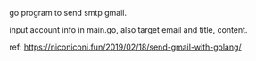 go program to send smtp gmail.

input account info in main.go, also target email and title, content. 

ref: https://niconiconi.fun/2019/02/18/send-gmail-with-golang/